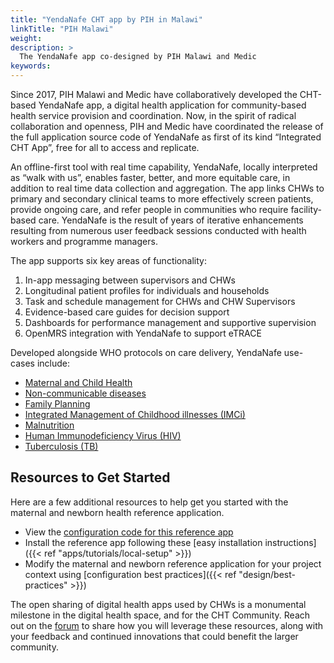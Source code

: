 ```yaml
---
title: "YendaNafe CHT app by PIH in Malawi"
linkTitle: "PIH Malawi"
weight: 
description: >
  The YendaNafe app co-designed by PIH Malawi and Medic
keywords:  
---
```


Since 2017, PIH Malawi and Medic have collaboratively developed the CHT-based YendaNafe app, a digital health application for community-based health service provision and coordination. Now, in the spirit of radical collaboration and openness, PIH and Medic have coordinated the release of the full application source code of YendaNafe as first of its kind “Integrated CHT App”, free for all to access and replicate.

An offline-first tool with real time capability, YendaNafe, locally interpreted as “walk with us”, enables faster, better, and more equitable care, in addition to real time data collection and aggregation. The app links CHWs to primary and secondary clinical teams to more effectively screen patients, provide ongoing care, and refer people in communities who require facility-based care. YendaNafe is the result of years of iterative enhancements resulting from numerous user feedback sessions conducted with health workers and programme managers.

The app supports six key areas of functionality:

1. In-app messaging between supervisors and CHWs
1. Longitudinal patient profiles for individuals and households
1. Task and schedule management for CHWs and CHW Supervisors
1. Evidence-based care guides for decision support
1. Dashboards for performance management and supportive supervision
1. OpenMRS integration with YendaNafe to support eTRACE

Developed alongside WHO protocols on care delivery, YendaNafe use-cases include:

* [Maternal and Child Health](https://github.com/medic/cht-pih-malawi-app/wiki/Maternal-and-Neonatal-Health)
* [Non-communicable diseases](https://github.com/medic/cht-pih-malawi-app/wiki/Non-Communicable-Diseases-(NCD)-workflow)
* [Family Planning](https://github.com/medic/cht-pih-malawi-app/wiki/Family-Planning)
* [Integrated Management of Childhood illnesses (IMCi)](https://github.com/medic/cht-pih-malawi-app/wiki/Integrated-Management-of-Childhood-illnesses-(IMCi))
* [Malnutrition](https://github.com/medic/cht-pih-malawi-app/wiki/Malnutrition)
* [Human Immunodeficiency Virus (HIV)](https://github.com/medic/cht-pih-malawi-app/wiki/Human-Immunodeficiency-Virus-(HIV))
* [Tuberculosis (TB)](https://github.com/medic/cht-pih-malawi-app/wiki/Tuberculosis-(TB))

## Resources to Get Started

Here are a few additional resources to help get you started with the maternal and newborn health reference application.

- View the [configuration code for this reference app](https://github.com/medic/cht-pih-malawi-app)
- Install the reference app following these [easy installation instructions]({{< ref "apps/tutorials/local-setup" >}})
- Modify the maternal and newborn reference application for your project context using [configuration best practices]({{< ref "design/best-practices" >}}) 

The open sharing of digital health apps used by CHWs is a monumental milestone in the digital health space, and for the CHT Community. Reach out on the [forum](https://forum.communityhealthtoolkit.org/) to share how you will leverage these resources, along with your feedback and continued innovations that could benefit the larger community.
